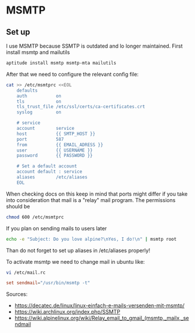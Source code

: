 # MSMTP

## Set up

I use MSMTP because SSMTP is outdated and lo longer maintained. First install msmtp and mailutils

``` bash
aptitude install msmtp msmtp-mta mailutils
```

After that we need to configure the relevant config file:

``` bash
cat >> /etc/msmtprc <<EOL
    defaults
    auth           on
    tls            on
    tls_trust_file /etc/ssl/certs/ca-certificates.crt
    syslog         on

    # service
    account        service
    host           {{ SMTP_HOST }}
    port           587
    from           {{ EMAIL_ADRESS }}
    user           {{ USERNAME }}
    password       {{ PASSWORD }}

    # Set a default account
    account default : service
    aliases        /etc/aliases
    EOL
```

When checking docs on this keep in mind that ports might differ if you take into consideration that mail is a "relay" mail program. The permissions should be

``` bash
chmod 600 /etc/msmtprc
```

If you plan on sending mails to users later

``` bash
echo -e "Subject: Do you love alpine?\nYes, I do!\n" | msmtp root
```

Than do not forget to set up aliases in /etc/aliases properly!

To activate msmtp we need to change mail in ubuntu like:

``` bash
vi /etc/mail.rc
```

```conf
set sendmail="/usr/bin/msmtp -t"
```

Sources:

- <https://decatec.de/linux/linux-einfach-e-mails-versenden-mit-msmtp/>
- <https://wiki.archlinux.org/index.php/SSMTP>
- <https://wiki.alpinelinux.org/wiki/Relay_email_to_gmail_(msmtp,_mailx,_sendmail>
